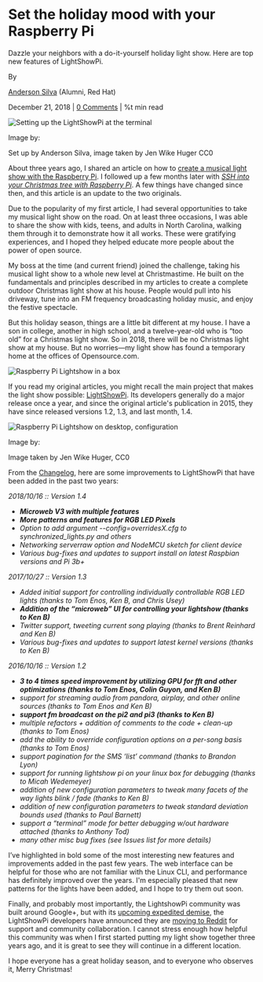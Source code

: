 
Set the holiday mood with your Raspberry Pi
===========================================

Dazzle your neighbors with a do-it-yourself holiday light show. Here are top new features of LightShowPi.

By

[Anderson Silva](/users/ansilva) (Alumni, Red Hat)

December 21, 2018 | [0 Comments](#comments) | %t min read

  


![Setting up the LightShowPi at the terminal](/sites/default/files/lead-images/sudo_raspberrypi_terminal_linux_desktop.jpg "Setting up the LightShowPi at the terminal")

Image by:

Set up by Anderson Silva, image taken by Jen Wike Huger CC0

About three years ago, I shared an article on how to [create a musical light show with the Raspberry Pi](https://opensource.com/life/15/2/music-light-show-with-raspberry-pi). I followed up a few months later with _[SSH into your Christmas tree with Raspberry Pi](https://opensource.com/life/15/12/ssh-your-christmas-tree-raspberry-pi)_. A few things have changed since then, and this article is an update to the two originals.



Due to the popularity of my first article, I had several opportunities to take my musical light show on the road. On at least three occasions, I was able to share the show with kids, teens, and adults in North Carolina, walking them through it to demonstrate how it all works. These were gratifying experiences, and I hoped they helped educate more people about the power of open source.

My boss at the time (and current friend) joined the challenge, taking his musical light show to a whole new level at Christmastime. He built on the fundamentals and principles described in my articles to create a complete outdoor Christmas light show at his house. People would pull into his driveway, tune into an FM frequency broadcasting holiday music, and enjoy the festive spectacle.

But this holiday season, things are a little bit different at my house. I have a son in college, another in high school, and a twelve-year-old who is “too old” for a Christmas light show. So in 2018, there will be no Christmas light show at my house. But no worries—my light show has found a temporary home at the offices of Opensource.com.

![Raspberry Pi Lightshow in a box](https://opensource.com/sites/default/files/uploads/rasp_pi_lightshow_box.jpg "Raspberry Pi Lightshow in a box")

If you read my original articles, you might recall the main project that makes the light show possible: [LightShowPi](http://lightshowpi.org/). Its developers generally do a major release once a year, and since the original article's publication in 2015, they have since released versions 1.2, 1.3, and last month, 1.4.

![Raspberry Pi Lightshow on desktop, configuration](https://opensource.com/sites/default/files/uploads/rasp_pi_desktop_lightshow.jpg "Raspberry Pi Lightshow on desktop, configuration")

Image by:

Image taken by Jen Wike Huger, CC0

From the [Changelog](https://bitbucket.org/togiles/lightshowpi/overview), here are some improvements to LightShowPi that have been added in the past two years:

_2018/10/16 :: Version 1.4_

*   **_Microweb V3 with multiple features_**
*   **_More patterns and features for RGB LED Pixels_**
*   _Option to add argument --config=overridesX.cfg to synchronized\_lights.py and others_
*   _Networking serverraw option and NodeMCU sketch for client device_
*   _Various bug-fixes and updates to support install on latest Raspbian versions and Pi 3b+_

_2017/10/27 :: Version 1.3_

*   _Added initial support for controlling individually controllable RGB LED lights (thanks to Tom Enos, Ken B, and Chris Usey)_
*   **_Addition of the “microweb” UI for controlling your lightshow (thanks to Ken B)_**
*   _Twitter support, tweeting current song playing (thanks to Brent Reinhard and Ken B)_
*   _Various bug-fixes and updates to support latest kernel versions (thanks to Ken B)_

_2016/10/16 :: Version 1.2_

*   **_3 to 4 times speed improvement by utilizing GPU for fft and other optimizations (thanks to Tom Enos, Colin Guyon, and Ken B)_**
*   _support for streaming audio from pandora, airplay, and other online sources (thanks to Tom Enos and Ken B)_
*   **_support fm broadcast on the pi2 and pi3 (thanks to Ken B)_**
*   _multiple refactors + addition of comments to the code + clean-up (thanks to Tom Enos)_
*   _add the ability to override configuration options on a per-song basis (thanks to Tom Enos)_
*   _support pagination for the SMS ‘list’ command (thanks to Brandon Lyon)_
*   _support for running lightshow pi on your linux box for debugging (thanks to Micah Wedemeyer)_
*   _addition of new configuration parameters to tweak many facets of the way lights blink / fade (thanks to Ken B)_
*   _addition of new configuration parameters to tweak standard deviation bounds used (thanks to Paul Barnett)_
*   _support a “terminal” mode for better debugging w/out hardware attached (thanks to Anthony Tod)_
*   _many other misc bug fixes (see Issues list for more details)_

I’ve highlighted in bold some of the most interesting new features and improvements added in the past few years. The web interface can be helpful for those who are not familiar with the Linux CLI, and performance has definitely improved over the years. I'm especially pleased that new patterns for the lights have been added, and I hope to try them out soon.

Finally, and probably most importantly, the LightshowPi community was built around Google+, but with its [upcoming expedited demise](https://www.blog.google/technology/safety-security/expediting-changes-google-plus/), the LightShowPi developers have announced they are [moving to Reddit](https://www.reddit.com/r/lightshowpi) for support and community collaboration. I cannot stress enough how helpful this community was when I first started putting my light show together three years ago, and it is great to see they will continue in a different location.

I hope everyone has a great holiday season, and to everyone who observes it, Merry Christmas!


